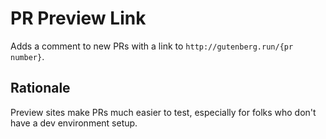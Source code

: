 PR Preview Link
===

Adds a comment to new PRs with a link to `http://gutenberg.run/{pr number}`.


## Rationale

Preview sites make PRs much easier to test, especially for folks who don't have a dev environment setup.
